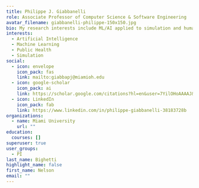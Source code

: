 ```yaml
---
title: Philippe J. Giabbanelli
role: Associate Professor of Computer Science & Software Engineering
avatar_filename: giabbanelli-philippe-150x150.jpg
bio: My research interests include ML/AI applied to simulation and human health.
interests:
  - Artificial Intelligence
  - Machine Learning
  - Public Health
  - Simulation
social:
  - icon: envelope
    icon_pack: fas
    link: mailto:giabbapj@miamioh.edu
  - icon: google-scholar
    icon_pack: ai
    link: https://scholar.google.com/citations?hl=en&user=7YilOHoAAAAJ&view_op=list_works&sortby=pubdate
  - icon: LinkedIn
    icon_pack: fab
    link: https://www.linkedin.com/in/philippe-giabbanelli-38183728b
organizations:
  - name: Miami University
    url: ""
education:
  courses: []
superuser: true
user_groups:
  - PI
last_name: Bighetti
highlight_name: false
first_name: Nelson
email: ""
---
```

